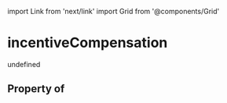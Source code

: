 import Link from 'next/link'
import Grid from '@components/Grid'

# incentiveCompensation

undefined

## Property of



